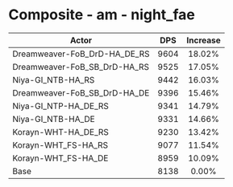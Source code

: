 # Composite - am - night_fae
| Actor | DPS | Increase |
|---|:---:|:---:|
|Dreamweaver-FoB_DrD-HA_DE_RS|9604|18.02%|
|Dreamweaver-FoB_SB_DrD-HA_RS|9525|17.05%|
|Niya-GI_NTB-HA_RS|9442|16.03%|
|Dreamweaver-FoB_SB_DrD-HA_DE|9396|15.46%|
|Niya-GI_NTP-HA_DE_RS|9341|14.79%|
|Niya-GI_NTB-HA_DE|9331|14.66%|
|Korayn-WHT-HA_DE_RS|9230|13.42%|
|Korayn-WHT_FS-HA_RS|9077|11.54%|
|Korayn-WHT_FS-HA_DE|8959|10.09%|
|Base|8138|0.00%|
